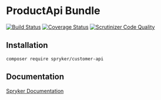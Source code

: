 # ProductApi Bundle
[![Build Status](https://travis-ci.org/spryker/ProductApi.svg)](https://travis-ci.org/spryker/ProductApi)
[![Coverage Status](https://coveralls.io/repos/github/spryker/ProductApi/badge.svg)](https://coveralls.io/github/spryker/ProductApi)
[![Scrutinizer Code Quality](https://scrutinizer-ci.com/g/spryker/ProductApi/badges/quality-score.png?b=master)](https://scrutinizer-ci.com/g/spryker/ProductApi/?branch=master)

## Installation

```
composer require spryker/customer-api
```

## Documentation

[Spryker Documentation](https://spryker.github.io)
